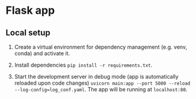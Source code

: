 # Flask app

## Local setup 

1. Create a virtual environment for dependency management (e.g. venv, conda) and activate it.

1. Install dependencies `pip install -r requirements.txt`.

1. Start the development server in debug mode (app is automatically reloaded upon code changes) `uvicorn main:app --port 5000 --reload --log-config=log_conf.yaml`. The app will be running at `localhost:80`.
